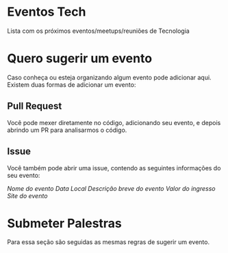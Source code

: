 # Eventos Tech
Lista com os próximos eventos/meetups/reuniões de Tecnologia

# Quero sugerir um evento
Caso conheça ou esteja organizando algum evento pode adicionar aqui. Existem duas formas de adicionar um evento:

## Pull Request
Você pode mexer diretamente no código, adicionando seu evento, e depois abrindo um PR para analisarmos o código.

## Issue
Você também pode abrir uma issue, contendo as seguintes informações do seu evento:

*Nome do evento*
*Data*
*Local*
*Descrição breve do evento*
*Valor do ingresso*
*Site do evento*

# Submeter Palestras
Para essa seção são seguidas as mesmas regras de sugerir um evento.
